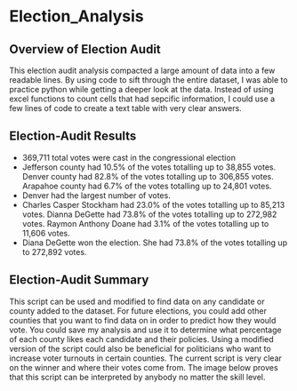 # Election_Analysis
## Overview of Election Audit
This election audit analysis compacted a large amount of data into a few readable lines. By using code to sift through the entire dataset, I was able to practice python while getting a deeper look at the data. Instead of using excel functions to count cells that had sepcific information, I could use a few lines of code to create a text table with very clear answers. 
## Election-Audit Results
- 369,711 total votes were cast in the congressional election
- Jefferson county had 10.5% of the votes totalling up to 38,855 votes. Denver county had 82.8% of the votes totalling up to 306,855 votes. Arapahoe county had 6.7% of the votes totalling up to 24,801 votes. 
- Denver had the largest number of votes.
- Charles Casper Stockham had 23.0% of the votes totalling up to 85,213 votes. Dianna DeGette had 73.8% of the votes totalling up to 272,982 votes. Raymon Anthony Doane had 3.1% of the votes totalling up to 11,606 votes.
- Diana DeGette won the election. She had 73.8% of the votes totalling up to 272,892 votes.
## Election-Audit Summary
This script can be used and modified to find data on any candidate or county added to the dataset. For future elections, you could add other counties that you want to find data on in order to predict how they would vote. You could save my analysis and use it to determine what percentage of each county likes each candidate and their policies. Using a modified version of the script could also be beneficial for politicians who want to increase voter turnouts in certain counties. The current script is very clear on the winner and where their votes come from. The image below proves that this script can be interpreted by anybody no matter the skill level. 
